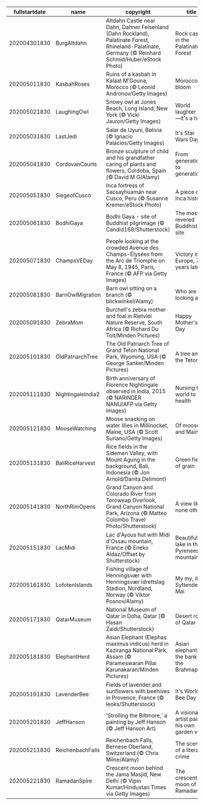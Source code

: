 |fullstartdate|name|copyright|title|image|
|--|--|--|--|--|
202004301830|BurgAltdahn|Altdahn Castle near Dahn, Dahner Felsenland (Dahn Rockland), Palatinate Forest, Rhineland-Palatinate, Germany (© Reinhard Schmid/Huber/eStock Photo)|Rock castle in the Palatinate Forest|![](/en-IN/2020/05/202004301830BurgAltdahn.jpg)|
202005011830|KasbahRoses|Ruins of a kasbah in Kalaat M'Gouna, Morocco (© Leonid Andronov/Getty Images)|Morocco in bloom|![](/en-IN/2020/05/202005011830KasbahRoses.jpg)|
202005021830|LaughingOwl|Snowy owl at Jones Beach, Long Island, New York (© Vicki Jauron/Getty Images)|World laughter day—it's a hoot|![](/en-IN/2020/05/202005021830LaughingOwl.jpg)|
202005031830|LastJedi|Salar de Uyuni, Bolivia (© Ignacio Palacios/Getty Images)|It's Star Wars Day|![](/en-IN/2020/05/202005031830LastJedi.jpg)|
202005041830|CordovanCourts|Bronze sculpture of child and his grandfather caring of plants and flowers, Cordoba, Spain (© David M G/Alamy)|From generation to generation|![](/en-IN/2020/05/202005041830CordovanCourts.jpg)|
202005051830|SiegeofCusco|Inca fortress of Sacsayhuamán near Cusco, Peru (© Susanne Kremer/eStock Photo)|A piece of Inca history|![](/en-IN/2020/05/202005051830SiegeofCusco.jpg)|
202005061830|BodhiGaya|Bodhi Gaya - site of Buddhist pilgrimage (© Candid168/Shutterstock)|The most revered Buddhist site|![](/en-IN/2020/05/202005061830BodhiGaya.jpg)|
202005071830|ChampsVEDay|People looking at the crowded Avenue des Champs-Élysées from the Arc de Triomphe on May 8, 1945, Paris, France (© AFP via Getty Images)|Victory in Europe, 75 years later|![](/en-IN/2020/05/202005071830ChampsVEDay.jpg)|
202005081830|BarnOwlMigration|Barn owl sitting on a branch (© blickwinkel/Alamy)|Who are you looking at?|![](/en-IN/2020/05/202005081830BarnOwlMigration.jpg)|
202005091830|ZebraMom|Burchell's zebra mother and foal in Rietvlei Nature Reserve, South Africa (© Richard Du Toit/Minden Pictures)|Happy Mother's Day|![](/en-IN/2020/05/202005091830ZebraMom.jpg)|
202005101830|OldPatriarchTree|The Old Patriarch Tree of Grand Teton National Park, Wyoming, USA (© George Sanker/Minden Pictures)|A tree amid the Tetons|![](/en-IN/2020/05/202005101830OldPatriarchTree.jpg)|
202005111830|NightingaleIndia2|Birth anniversary of  Florence Nightingale observed in India, 2015 (© NARINDER NANU/AFP via Getty Images)|Nursing the world to health|![](/en-IN/2020/05/202005111830NightingaleIndia2.jpg)|
202005121830|MooseWatching|Moose snacking on water lilies in Millinocket, Maine, USA (© Scott Suriano/Getty Images)|Of moose and Maine|![](/en-IN/2020/05/202005121830MooseWatching.jpg)|
202005131830|BaliRiceHarvest|Rice fields in the Sidemen Valley, with Mount Agung in the background, Bali, Indonesia (© Jon Arnold/Danita Delimont)|Green fields of grain|![](/en-IN/2020/05/202005131830BaliRiceHarvest.jpg)|
202005141830|NorthRimOpens|Grand Canyon and Colorado River from Toroweap Overlook, Grand Canyon National Park, Arizona (© Matteo Colombo Travel Photo/Shutterstock)|A view like none other|![](/en-IN/2020/05/202005141830NorthRimOpens.jpg)|
202005151830|LacMidi|Lac d'Ayous hut with Midi d'Ossau mountain, France (© Eneko Aldaz/Offset by Shutterstock)|Beautiful lake in the Pyrenees mountains|![](/en-IN/2020/05/202005151830LacMidi.jpg)|
202005161830|LofotenIslands|Fishing village of Henningsvær with Henningsvær Idrettslag Stadion, Nordland, Norway (© Viktor Posnov/Alamy)|My my, it's Syttende Mai|![](/en-IN/2020/05/202005161830LofotenIslands.jpg)|
202005171830|QatarMuseum|National Museum of Qatar in Doha, Qatar (© Hasan Zaidi/Shutterstock)|Desert rose of Qatar|![](/en-IN/2020/05/202005171830QatarMuseum.jpg)|
202005181830|ElephantHerd|Asian Elephant (Elephas maximus indicus) herd in Kaziranga National Park, Assam (© Parameswaran Pillai Karunakaran/Minden Pictures)|Asian elephants on the banks of the Brahmaputra|![](/en-IN/2020/05/202005181830ElephantHerd.jpg)|
202005191830|LavenderBee|Fields of lavender and sunflowers with beehives in Provence, France (© leoks/Shutterstock)|It's World Bee Day|![](/en-IN/2020/05/202005191830LavenderBee.jpg)|
202005201830|JeffHanson|'Strolling the Biltmore,' a painting by Jeff Hanson (© Jeff Hanson Art)|A visionary artist paints his own garden view|![](/en-IN/2020/05/202005201830JeffHanson.jpg)|
202005211830|ReichenbachFalls|Reichenbach Falls, Bernese Oberland, Switzerland (© Chris Milne/Alamy)|The scene of a literary crime|![](/en-IN/2020/05/202005211830ReichenbachFalls.jpg)|
202005221830|RamadanSpire|Crescent moon behind the Jama Masjid, New Delhi (© Vipin Kumar/Hindustan Times via Getty Images)|The crescent moon of Ramadan|![](/en-IN/2020/05/202005221830RamadanSpire.jpg)|

